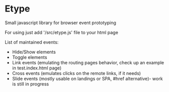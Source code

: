 # Etype
Small javascript library for browser event prototyping

For using just add '/src/etype.js' file to your html page

List of maintained events:
- Hide/Show elements
- Toggle elements
- Link events (emulating the routing pages behavior, check up an example in test.index.html page)
- Cross events (emulates clicks on the remote links, if it needs)
- Slide events (mostly usable on landings or SPA, #href alternative)- work is still in progress
